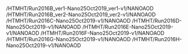 /HTMHT/Run2016B_ver1-Nano25Oct2019_ver1-v1/NANOAOD
/HTMHT/Run2016B_ver2-Nano25Oct2019_ver2-v1/NANOAOD
/HTMHT/Run2016C-Nano25Oct2019-v1/NANOAOD
/HTMHT/Run2016D-Nano25Oct2019-v1/NANOAOD
/HTMHT/Run2016E-Nano25Oct2019-v1/NANOAOD
/HTMHT/Run2016F-Nano25Oct2019-v1/NANOAOD
/HTMHT/Run2016G-Nano25Oct2019-v1/NANOAOD
/HTMHT/Run2016H-Nano25Oct2019-v1/NANOAOD
